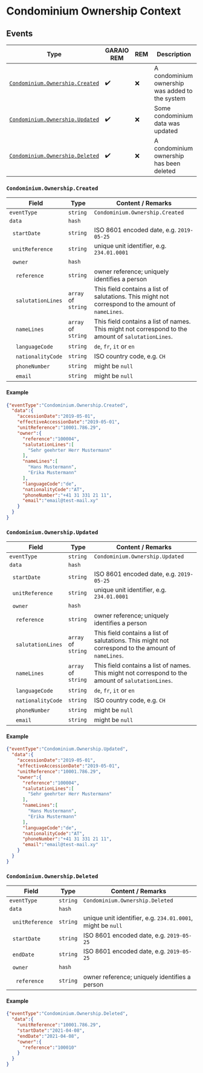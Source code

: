 # Condominium Ownership Context

## Events

Type | GARAIO REM | REM | Description
---|---|---|---
[`Condominium.Ownership.Created`](#condominiumownershipcreated) | :heavy_check_mark: | :x: | A condominium ownership was added to the system
[`Condominium.Ownership.Updated`](#condominiumownershipupdated) | :heavy_check_mark: | :x: | Some condominium data was updated
[`Condominium.Ownership.Deleted`](#condominiumownershipdeleted) | :heavy_check_mark: | :x: | A condominium ownership has been deleted

### `Condominium.Ownership.Created`

Field | Type | Content / Remarks
---|---|---
`eventType` | `string` | `Condominium.Ownership.Created`
`data` | `hash` |
&nbsp;&nbsp;`startDate` | `string` | ISO 8601 encoded date, e.g. `2019-05-25`
&nbsp;&nbsp;`unitReference` | `string` | unique unit identifier, e.g. `234.01.0001`
&nbsp;&nbsp;`owner` | `hash` |
&nbsp;&nbsp;&nbsp;&nbsp;`reference` | `string` | owner reference; uniquely identifies a person
&nbsp;&nbsp;&nbsp;&nbsp;`salutationLines` | `array` of `string` | This field contains a list of salutations. This might not correspond to the amount of `nameLines`. |
&nbsp;&nbsp;&nbsp;&nbsp;`nameLines` | `array` of `string` | This field contains a list of names. This might not correspond to the amount of `salutationLines`. |
&nbsp;&nbsp;&nbsp;&nbsp;`languageCode` | `string` | `de`, `fr`, `it` or `en`
&nbsp;&nbsp;&nbsp;&nbsp;`nationalityCode` | `string` | ISO country code, e.g. `CH`
&nbsp;&nbsp;&nbsp;&nbsp;`phoneNumber` | `string` | might be `null`
&nbsp;&nbsp;&nbsp;&nbsp;`email` | `string` | might be `null`

#### Example

```json
{"eventType":"Condominium.Ownership.Created",
  "data":{
    "accessionDate":"2019-05-01",
    "effectiveAccessionDate":"2019-05-01",
    "unitReference":"10001.786.29",
    "owner":{
      "reference":"100004",
      "salutationLines":[
        "Sehr geehrter Herr Mustermann"
      ],
      "nameLines":[
        "Hans Mustermann",
        "Erika Mustermann"
      ],
      "languageCode":"de",
      "nationalityCode":"AT",
      "phoneNumber":"+41 31 331 21 11",
      "email":"email@test-mail.xy"
    }
  }
}
```

### `Condominium.Ownership.Updated`

Field | Type | Content / Remarks
---|---|---
`eventType` | `string` | `Condominium.Ownership.Updated`
`data` | `hash` |
&nbsp;&nbsp;`startDate` | `string` | ISO 8601 encoded date, e.g. `2019-05-25`
&nbsp;&nbsp;`unitReference` | `string` | unique unit identifier, e.g. `234.01.0001`
&nbsp;&nbsp;`owner` | `hash` |
&nbsp;&nbsp;&nbsp;&nbsp;`reference` | `string` | owner reference; uniquely identifies a person
&nbsp;&nbsp;&nbsp;&nbsp;`salutationLines` | `array` of `string` | This field contains a list of salutations. This might not correspond to the amount of `nameLines`. |
&nbsp;&nbsp;&nbsp;&nbsp;`nameLines` | `array` of `string` | This field contains a list of names. This might not correspond to the amount of `salutationLines`. |
&nbsp;&nbsp;&nbsp;&nbsp;`languageCode` | `string` | `de`, `fr`, `it` or `en`
&nbsp;&nbsp;&nbsp;&nbsp;`nationalityCode` | `string` | ISO country code, e.g. `CH`
&nbsp;&nbsp;&nbsp;&nbsp;`phoneNumber` | `string` | might be `null`
&nbsp;&nbsp;&nbsp;&nbsp;`email` | `string` | might be `null`

#### Example

```json
{"eventType":"Condominium.Ownership.Updated",
  "data":{
    "accessionDate":"2019-05-01",
    "effectiveAccessionDate":"2019-05-01",
    "unitReference":"10001.786.29",
    "owner":{
      "reference":"100004",
      "salutationLines":[
        "Sehr geehrter Herr Mustermann"
      ],
      "nameLines":[
        "Hans Mustermann",
        "Erika Mustermann"
      ],
      "languageCode":"de",
      "nationalityCode":"AT",
      "phoneNumber":"+41 31 331 21 11",
      "email":"email@test-mail.xy"
    }
  }
}
```

### `Condominium.Ownership.Deleted`

Field | Type | Content / Remarks
---|---|---
`eventType` | `string` | `Condominium.Ownership.Deleted`
`data` | `hash` |
&nbsp;&nbsp;`unitReference` | `string` | unique unit identifier, e.g. `234.01.0001`, might be `null`
&nbsp;&nbsp;`startDate` | `string` | ISO 8601 encoded date, e.g. `2019-05-25`
&nbsp;&nbsp;`endDate` | `string` | ISO 8601 encoded date, e.g. `2019-05-25`
&nbsp;&nbsp;`owner` | `hash` |
&nbsp;&nbsp;&nbsp;&nbsp;`reference` | `string` | owner reference; uniquely identifies a person

#### Example

```json
{"eventType":"Condominium.Ownership.Deleted",
  "data":{
    "unitReference":"10001.786.29",
    "startDate":"2021-04-08",
    "endDate":"2021-04-08",
    "owner":{
      "reference":"100010"
    }
  }
}
```
